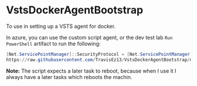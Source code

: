 # VstsDockerAgentBootstrap

To use in setting up a VSTS agent for docker.

In azure, you can use the custom script agent, or the dev test lab `Run PowerShell` artifact to run the following:

```powershell
[Net.ServicePointManager]::SecurityProtocol = [Net.ServicePointManager]::SecurityProtocol -bor [Net.SecurityProtocolType]::Tls12
https://raw.githubusercontent.com/TravisEz13/VstsDockerAgentBootstrap/master/bootstrap.ps1
```

**Note:** The script expects a later task to reboot, because when I use it I always have a later tasks which reboots the machin.
